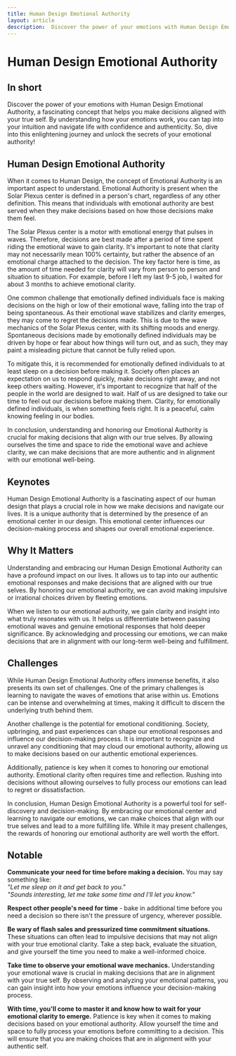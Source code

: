 ```yaml
---
title: Human Design Emotional Authority
layout: article
description:  Discover the power of your emotions with Human Design Emotional Authority, a fascinating concept that helps you make decisions aligned with your true self. By understanding how your emotions work, you can tap into your intuition and navigate life with confidence and authenticity. So, dive into this enlightening journey and unlock the secrets of your emotional authority!
---
```

# Human Design Emotional Authority
## In short
 Discover the power of your emotions with Human Design Emotional Authority, a fascinating concept that helps you make decisions aligned with your true self. By understanding how your emotions work, you can tap into your intuition and navigate life with confidence and authenticity. So, dive into this enlightening journey and unlock the secrets of your emotional authority!

## Human Design Emotional Authority
When it comes to Human Design, the concept of Emotional Authority is an important aspect to understand. Emotional Authority is present when the Solar Plexus center is defined in a person's chart, regardless of any other definition. This means that individuals with emotional authority are best served when they make decisions based on how those decisions make them feel.

The Solar Plexus center is a motor with emotional energy that pulses in waves. Therefore, decisions are best made after a period of time spent riding the emotional wave to gain clarity. It's important to note that clarity may not necessarily mean 100% certainty, but rather the absence of an emotional charge attached to the decision. The key factor here is time, as the amount of time needed for clarity will vary from person to person and situation to situation. For example, before I left my last 9-5 job, I waited for about 3 months to achieve emotional clarity.

One common challenge that emotionally defined individuals face is making decisions on the high or low of their emotional wave, falling into the trap of being spontaneous. As their emotional wave stabilizes and clarity emerges, they may come to regret the decisions made. This is due to the wave mechanics of the Solar Plexus center, with its shifting moods and energy. Spontaneous decisions made by emotionally defined individuals may be driven by hope or fear about how things will turn out, and as such, they may paint a misleading picture that cannot be fully relied upon.

To mitigate this, it is recommended for emotionally defined individuals to at least sleep on a decision before making it. Society often places an expectation on us to respond quickly, make decisions right away, and not keep others waiting. However, it's important to recognize that half of the people in the world are designed to wait. Half of us are designed to take our time to feel out our decisions before making them. Clarity, for emotionally defined individuals, is when something feels right. It is a peaceful, calm knowing feeling in our bodies.

In conclusion, understanding and honoring our Emotional Authority is crucial for making decisions that align with our true selves. By allowing ourselves the time and space to ride the emotional wave and achieve clarity, we can make decisions that are more authentic and in alignment with our emotional well-being.
## Keynotes

Human Design Emotional Authority is a fascinating aspect of our human design that plays a crucial role in how we make decisions and navigate our lives. It is a unique authority that is determined by the presence of an emotional center in our design. This emotional center influences our decision-making process and shapes our overall emotional experience.

## Why It Matters

Understanding and embracing our Human Design Emotional Authority can have a profound impact on our lives. It allows us to tap into our authentic emotional responses and make decisions that are aligned with our true selves. By honoring our emotional authority, we can avoid making impulsive or irrational choices driven by fleeting emotions.

When we listen to our emotional authority, we gain clarity and insight into what truly resonates with us. It helps us differentiate between passing emotional waves and genuine emotional responses that hold deeper significance. By acknowledging and processing our emotions, we can make decisions that are in alignment with our long-term well-being and fulfillment.

## Challenges

While Human Design Emotional Authority offers immense benefits, it also presents its own set of challenges. One of the primary challenges is learning to navigate the waves of emotions that arise within us. Emotions can be intense and overwhelming at times, making it difficult to discern the underlying truth behind them.

Another challenge is the potential for emotional conditioning. Society, upbringing, and past experiences can shape our emotional responses and influence our decision-making process. It is important to recognize and unravel any conditioning that may cloud our emotional authority, allowing us to make decisions based on our authentic emotional experiences.

Additionally, patience is key when it comes to honoring our emotional authority. Emotional clarity often requires time and reflection. Rushing into decisions without allowing ourselves to fully process our emotions can lead to regret or dissatisfaction.

In conclusion, Human Design Emotional Authority is a powerful tool for self-discovery and decision-making. By embracing our emotional center and learning to navigate our emotions, we can make choices that align with our true selves and lead to a more fulfilling life. While it may present challenges, the rewards of honoring our emotional authority are well worth the effort.
## Notable
**Communicate your need for time before making a decision.** You may say something like:  
*"Let me sleep on it and get back to you."*  
*"Sounds interesting, let me take some time and I'll let you know."* 

**Respect other people's need for time** - bake in additional time before you need a decision so there isn't the pressure of urgency, wherever possible. 

**Be wary of flash sales and pressurized time commitment situations.** These situations can often lead to impulsive decisions that may not align with your true emotional clarity. Take a step back, evaluate the situation, and give yourself the time you need to make a well-informed choice. 

**Take time to observe your emotional wave mechanics.** Understanding your emotional wave is crucial in making decisions that are in alignment with your true self. By observing and analyzing your emotional patterns, you can gain insight into how your emotions influence your decision-making process. 

**With time, you'll come to master it and know how to wait for your emotional clarity to emerge.** Patience is key when it comes to making decisions based on your emotional authority. Allow yourself the time and space to fully process your emotions before committing to a decision. This will ensure that you are making choices that are in alignment with your authentic self.
